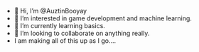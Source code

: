 - 👋 Hi, I’m @AuztinBooyay
- 👀 I’m interested in game development and machine learning.
- 🌱 I’m currently learning basics.
- 💞️ I’m looking to collaborate on anything really.
- I am making all of this up as I go....

<!---
AuztinBooyay/AuztinBooyay is a ✨ special ✨ repository because its `README.md` (this file) appears on your GitHub profile.
You can click the Preview link to take a look at your changes.
--->
